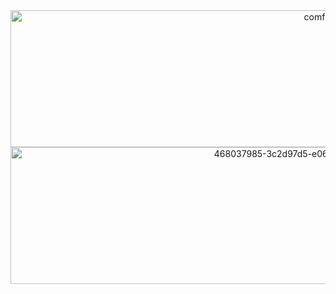 <center>
    <img width="993" height="219" alt="comfylang" src="https://github.com/user-attachments/assets/4b36808d-4fb5-4f9b-a0a9-3e69d4ab0455" />
    <img width="993" height="219" alt="468037985-3c2d97d5-e062-4ef3-9ff7-c8feee6e6a11" src="https://github.com/user-attachments/assets/12244492-acf2-45e2-837b-12349cb59eaa" />
</center>







